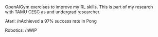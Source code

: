 OpenAIGym exercises to improve my RL skills.
This is part of my research with TAMU CESG as and undergrad researcher.

Atari:
/nAchieved a 97% success rate in Pong

Robotics:
/nWIP

